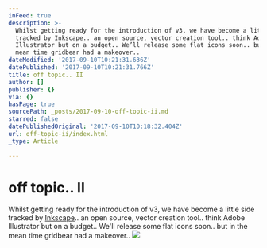 ```yaml
---
inFeed: true
description: >-
  Whilst getting ready for the introduction of v3, we have become a little side
  tracked by Inkscape.. an open source, vector creation tool.. think Adobe
  Illustrator but on a budget.. We’ll release some flat icons soon.. but in the
  mean time gridbear had a makeover..
dateModified: '2017-09-10T10:21:31.636Z'
datePublished: '2017-09-10T10:21:31.766Z'
title: off topic.. II
author: []
publisher: {}
via: {}
hasPage: true
sourcePath: _posts/2017-09-10-off-topic-ii.md
starred: false
datePublishedOriginal: '2017-09-10T10:18:32.404Z'
url: off-topic-ii/index.html
_type: Article

---
```

# off topic.. II

Whilst getting ready for the introduction of v3, we have become a little side tracked by [Inkscape][0].. an open source, vector creation tool.. think Adobe Illustrator but on a budget.. We'll release some flat icons soon.. but in the mean time gridbear had a makeover..
![](https://imgflo.herokuapp.com/graph/2b2431f8e7ba7b0/f3fa4ff66221b286bd1b9fbf0dabab41/croprotate.png?cropheight=615&cropwidth=497&degrees=0&input=https%3A%2F%2Fthe-grid-user-content.s3-us-west-2.amazonaws.com%2F1bf9a405-6bc7-42a7-8264-dd9a86deddbe.png&x=83&y=0)

[0]: https://inkscape.org/